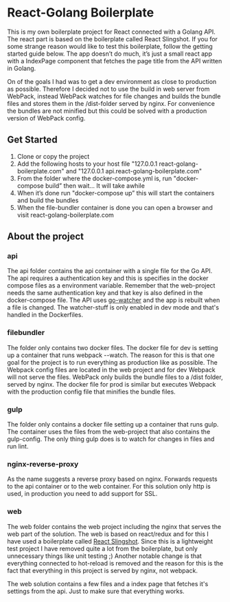 # React-Golang Boilerplate

This is my own boilerplate project for React connected with a Golang API. The react part is based on the boilerplate called React Slingshot. If you for some strange reason would like to test this boilerplate, follow the getting started guide below. The app doesn’t do much, it’s just a small react app with a IndexPage component that fetches the page title from the API written in Golang.

On of the goals I had was to get a dev environment as close to production as possible. Therefore I decided not to use the build in web server from WebPack, instead WebPack watches for file changes and builds the bundle files and stores them in the /dist-folder served by nginx. For convenience the bundles are not minified but this could be solved with a production version of WebPack config.

## Get Started

1. Clone or copy the project
2. Add the following hosts to your host file "127.0.0.1 react-golang-boilerplate.com" and "127.0.0.1 api.react-golang-boilerplate.com"
3. From the folder where the docker-compose.yml is, run "docker-compose build” then wait… It will take awhile
4. When it’s done run "docker-compose up” this will start the containers and build the bundles
5. When the file-bundler container is done you can open a browser and visit react-golang-boilerplate.com

## About the project

### api

The api folder contains the api container with a single file for the Go API. The api requires a authentication key and this is specifies in the docker compose files as a environment variable. Remember that the web-project needs the same authentication key and that key is also defined in the docker-compose file. The API uses [go-watcher](https://github.com/canthefason/go-watcher/) and the app is rebuilt when a file is changed. The watcher-stuff is only enabled in dev mode and that's handled in the Dockerfiles.

### filebundler

The folder only contains two docker files. The docker file for dev is setting up a container that runs webpack --watch. The reason for this is that one goal for the project is to run everything as production like as possible. The Webpack config files are located in the web project and for dev Webpack will not serve the files. WebPack only builds the bundle files to a /dist folder, served by nginx. The docker file for prod is similar but executes Webpack with the production config file that minifies the bundle files. 

### gulp

The folder only contains a docker file setting up a container that runs gulp. The container uses the files from the web-project that also contains the gulp-config. The only thing gulp does is to watch for changes in files and run lint.

### nginx-reverse-proxy
As the name suggests a reverse proxy based on nginx. Forwards requests to the api container or to the web container. For this solution only http is used, in production you need to add support for SSL.

### web

The web folder contains the web project including the nginx that serves the web part of the solution. The web is based on react/redux and for this I have used a boilerplate called [React Slingshot](https://github.com/coryhouse/react-slingshot). Since this is a lightweight test project I have removed quite a lot from the boilerplate, but only unnecessary things like unit testing ;) Another notable change is that everything connected to hot-reload is removed and the reason for this is the fact that everything in this project is served by nginx, not webpack.

The web solution contains a few files and a index page that fetches it's settings from the api. Just to make sure that everything works.